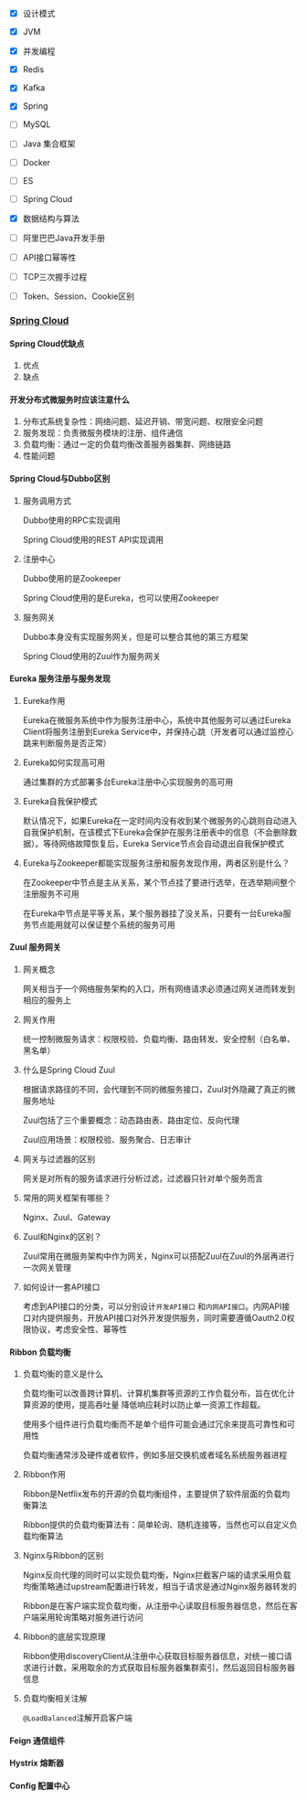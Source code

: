 - [x] 设计模式

- [x] JVM

- [x] 并发编程

- [x] Redis

- [x] Kafka

- [x] Spring

- [ ] MySQL

- [ ] Java 集合框架

- [ ] Docker

- [ ] ES

- [ ] Spring Cloud

- [x] 数据结构与算法

- [ ] 阿里巴巴Java开发手册

- [ ] API接口幂等性

- [ ] TCP三次握手过程

- [ ] Token、Session、Cookie区别



### [Spring Cloud](https://juejin.im/post/6844904125717544973)

#### Spring Cloud优缺点

1. 优点
2. 缺点

#### 开发分布式微服务时应该注意什么

1. 分布式系统复杂性：网络问题、延迟开销、带宽问题、权限安全问题
2. 服务发现：负责微服务模块的注册、组件通信
3. 负载均衡：通过一定的负载均衡改善服务器集群、网络链路
4. 性能问题

#### Spring Cloud与Dubbo区别

1. 服务调用方式

   Dubbo使用的RPC实现调用

   Spring Cloud使用的REST API实现调用

2. 注册中心

   Dubbo使用的是Zookeeper

   Spring Cloud使用的是Eureka，也可以使用Zookeeper

3. 服务网关

   Dubbo本身没有实现服务网关，但是可以整合其他的第三方框架

   Spring Cloud使用的Zuul作为服务网关

#### Eureka 服务注册与服务发现

1. Eureka作用

   Eureka在微服务系统中作为服务注册中心，系统中其他服务可以通过Eureka Client将服务注册到Eureka Service中，并保持心跳（开发者可以通过监控心跳来判断服务是否正常）

2. Eureka如何实现高可用

   通过集群的方式部署多台Eureka注册中心实现服务的高可用

3. Eureka自我保护模式

   默认情况下，如果Eureka在一定时间内没有收到某个微服务的心跳则自动进入自我保护机制，在该模式下Eureka会保护在服务注册表中的信息（不会删除数据）。等待网络故障恢复后，Eureka Service节点会自动退出自我保护模式

4. Eureka与Zookeeper都能实现服务注册和服务发现作用，两者区别是什么？

   在Zookeeper中节点是主从关系，某个节点挂了要进行选举，在选举期间整个注册服务不可用

   在Eureka中节点是平等关系，某个服务器挂了没关系，只要有一台Eureka服务节点能用就可以保证整个系统的服务可用

#### Zuul 服务网关

1. 网关概念

   网关相当于一个网络服务架构的入口，所有网络请求必须通过网关进而转发到相应的服务上

2. 网关作用

   统一控制微服务请求：权限校验、负载均衡、路由转发、安全控制（白名单、黑名单）

3. 什么是Spring Cloud Zuul

   根据请求路径的不同，会代理到不同的微服务接口，Zuul对外隐藏了真正的微服务地址

   Zuul包括了三个重要概念：动态路由表、路由定位、反向代理

   Zuul应用场景：权限校验、服务聚合、日志审计

4. 网关与过滤器的区别

   网关是对所有的服务请求进行分析过滤，过滤器只针对单个服务而言

5. 常用的网关框架有哪些？

   Nginx、Zuul、Gateway

6. Zuul和Nginx的区别？

   Zuul常用在微服务架构中作为网关，Nginx可以搭配Zuul在Zuul的外层再进行一次网关管理

7. 如何设计一套API接口

   考虑到API接口的分类，可以分别设计`开发API接口` 和`内网API接口`。内网API接口对内提供服务，开放API接口对外开发提供服务，同时需要遵循Oauth2.0权限协议，考虑安全性、幂等性

#### Ribbon 负载均衡

1. 负载均衡的意义是什么

   负载均衡可以改善跨计算机、计算机集群等资源的工作负载分布，旨在优化计算资源的使用，提高吞吐量 降低响应耗时以防止单一资源工作超载。

   使用多个组件进行负载均衡而不是单个组件可能会通过冗余来提高可靠性和可用性

   负载均衡通常涉及硬件或者软件，例如多层交换机或者域名系统服务器进程

2. Ribbon作用

   Ribbon是Netflix发布的开源的负载均衡组件，主要提供了软件层面的负载均衡算法

   Ribbon提供的负载均衡算法有：简单轮询、随机连接等，当然也可以自定义负载均衡算法

3. Nginx与Ribbon的区别

   Nginx反向代理的同时可以实现负载均衡，Nginx拦截客户端的请求采用负载均衡策略通过upstream配置进行转发，相当于请求是通过Nginx服务器转发的

   Ribbon是在客户端实现负载均衡，从注册中心读取目标服务器信息，然后在客户端采用轮询策略对服务进行访问

4. Ribbon的底层实现原理

   Ribbon使用discoveryClient从注册中心获取目标服务器信息，对统一接口请求进行计数，采用取余的方式获取目标服务器集群索引，然后返回目标服务器信息

5. 负载均衡相关注解

   `@LoadBalanced`注解开启客户端

#### Feign 通信组件

#### Hystrix 熔断器

#### Config 配置中心

